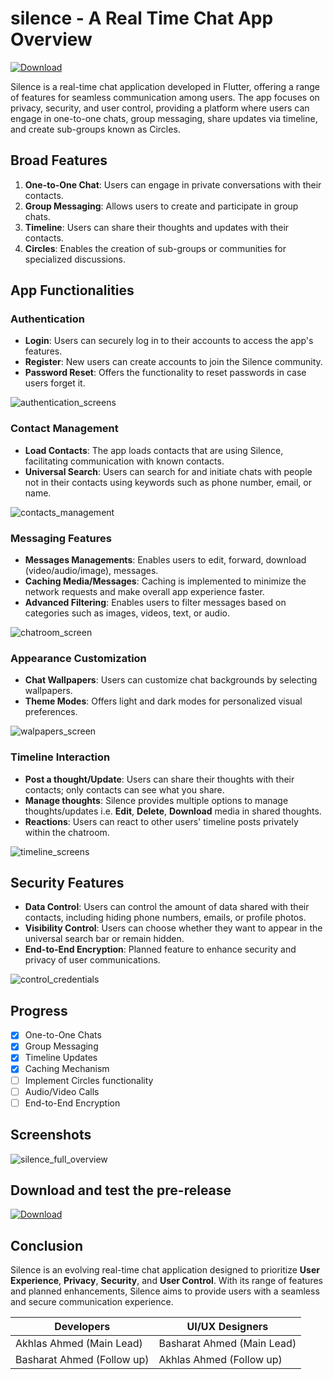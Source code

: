 <!-- Replace the URL with the link to your app -->
# silence - A Real Time Chat App Overview 
[![Download](https://img.shields.io/badge/Download-App-green)](https://github.com/akhlashashmi/silenceApp/releases/tag/test-release)

Silence is a real-time chat application developed in Flutter, offering a range of features for seamless communication among users. The app focuses on privacy, security, and user control, providing a platform where users can engage in one-to-one chats, group messaging, share updates via timeline, and create sub-groups known as Circles.

## Broad Features

1. **One-to-One Chat**: Users can engage in private conversations with their contacts.
2. **Group Messaging**: Allows users to create and participate in group chats.
3. **Timeline**: Users can share their thoughts and updates with their contacts.
4. **Circles**: Enables the creation of sub-groups or communities for specialized discussions.

## App Functionalities

### Authentication
- **Login**: Users can securely log in to their accounts to access the app's features.
- **Register**: New users can create accounts to join the Silence community.
- **Password Reset**: Offers the functionality to reset passwords in case users forget it.

![authentication_screens](screenshots/authentication_screens.jpg)
  
### Contact Management

 - **Load Contacts**: The app loads contacts that are using Silence, facilitating communication with known contacts.
 - **Universal Search**: Users can search for and initiate chats with people not in their contacts using keywords such as phone number, email, or name.

![contacts_management](screenshots/contacts_management.jpg) 

### Messaging Features

- **Messages Managements**: Enables users to edit, forward, download (video/audio/image), messages.
- **Caching Media/Messages**: Caching is implemented to minimize the network requests and make overall app experience faster.
- **Advanced Filtering**: Enables users to filter messages based on categories such as images, videos, text, or audio.

![chatroom_screen](screenshots/chatroom_screen.jpg)

### Appearance Customization

- **Chat Wallpapers**: Users can customize chat backgrounds by selecting wallpapers.
- **Theme Modes**: Offers light and dark modes for personalized visual preferences.

![walpapers_screen](screenshots/walpapers_screen.jpg)

### Timeline Interaction
- **Post a thought/Update**: Users can share their thoughts with their contacts; only contacts can see what you share.
- **Manage thoughts**: Silence provides multiple options to manage thoughts/updates i.e. **Edit**, **Delete**, **Download** media in shared thoughts.
- **Reactions**: Users can react to other users' timeline posts privately within the chatroom.

![timeline_screens](screenshots/timeline_screens.jpg)

## Security Features

- **Data Control**: Users can control the amount of data shared with their contacts, including hiding phone numbers, emails, or profile photos.
- **Visibility Control**: Users can choose whether they want to appear in the universal search bar or remain hidden.
- **End-to-End Encryption**: Planned feature to enhance security and privacy of user communications.

![control_credentials](screenshots/control_credentials.jpg)

## Progress
 - [x] One-to-One Chats
 - [x] Group Messaging
 - [x] Timeline Updates
 - [x] Caching Mechanism
 - [ ] Implement Circles functionality
 - [ ] Audio/Video Calls
 - [ ] End-to-End Encryption

## Screenshots
![silence_full_overview](screenshots/silence_full_overview.jpg)

## Download and test the pre-release
[![Download](https://img.shields.io/badge/Download-App-green)](https://github.com/akhlashashmi/silenceApp/releases/tag/test-release)

## Conclusion

Silence is an evolving real-time chat application designed to prioritize **User Experience**, **Privacy**, **Security**, and **User Control**. With its range of features and planned enhancements, Silence aims to provide users with a seamless and secure communication experience.

|Developers | UI/UX Designers | 
|--|--|
| Akhlas Ahmed (Main Lead) | Basharat Ahmed (Main Lead) |
| Basharat Ahmed (Follow up) | Akhlas Ahmed (Follow up) |
